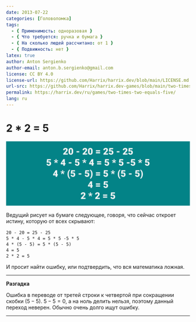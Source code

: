```yaml
---
date: 2013-07-22
categories: [Головоломка]
tags:
  - { Применимость: одноразовая }
  - { Что требуется: ручка и бумага }
  - { На сколько людей рассчитано: от 1 }
  - { Подвижность: нет }
latex: true
author: Anton Sergienko
author-email: anton.b.sergienko@gmail.com
license: CC BY 4.0
license-url: https://github.com/Harrix/harrix.dev/blob/main/LICENSE.md
url-src: https://github.com/Harrix/harrix.dev-games/blob/main/two-times-two-equals-five/two-times-two-equals-five.md
permalink: https://harrix.dev/ru/games/two-times-two-equals-five/
lang: ru
---
```


# 2 \* 2 = 5

![Featured image](featured-image.svg)

Ведущий рисует на бумаге следующее, говоря, что сейчас откроет истину, которую от всех скрывают:

```text
20 - 20 = 25 - 25
5 * 4 - 5 * 4 = 5 * 5 -5 * 5
4 * (5 - 5) = 5 * (5 - 5)
4 = 5
2 * 2 = 5
```

И просит найти ошибку, или подтвердить, что вся математика ложная.

---

**Разгадка** <!-- !details -->

Ошибка в переводе от третей строки к четвертой при сокращении скобки $(5−5)$. $5−5=0$, а на ноль делить нельзя, поэтому данный переход неверен. Обычно очень долго ищут ошибку.

---
